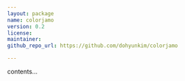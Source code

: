 ```yaml
---
layout: package
name: colorjamo
version: 0.2
license:
maintainer:
github_repo_url: https://github.com/dohyunkim/colorjamo

---
```


contents...